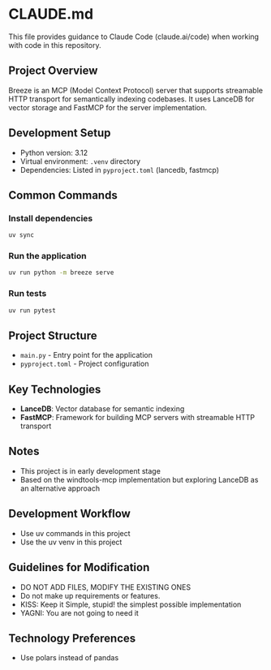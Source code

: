 # CLAUDE.md

This file provides guidance to Claude Code (claude.ai/code) when working with code in this repository.

## Project Overview

Breeze is an MCP (Model Context Protocol) server that supports streamable HTTP transport for semantically indexing codebases. It uses LanceDB for vector storage and FastMCP for the server implementation.

## Development Setup

- Python version: 3.12
- Virtual environment: `.venv` directory
- Dependencies: Listed in `pyproject.toml` (lancedb, fastmcp)

## Common Commands

### Install dependencies

```bash
uv sync
```

### Run the application

```bash
uv run python -m breeze serve
```

### Run tests

```bash
uv run pytest
```

## Project Structure

- `main.py` - Entry point for the application
- `pyproject.toml` - Project configuration

## Key Technologies

- **LanceDB**: Vector database for semantic indexing
- **FastMCP**: Framework for building MCP servers with streamable HTTP transport

## Notes

- This project is in early development stage
- Based on the windtools-mcp implementation but exploring LanceDB as an alternative approach

## Development Workflow

- Use uv commands in this project
- Use the uv venv in this project

## Guidelines for Modification

- DO NOT ADD FILES, MODIFY THE EXISTING ONES
- Do not make up requirements or features.
- KISS: Keep it Simple, stupid! the simplest possible implementation
- YAGNI: You are not going to need it

## Technology Preferences

- Use polars instead of pandas
